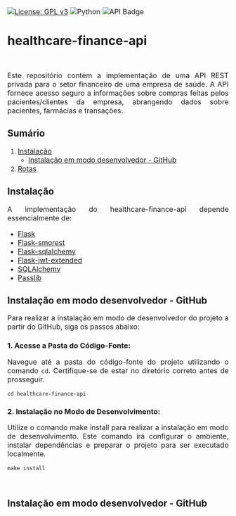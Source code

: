[![License: GPL v3](https://img.shields.io/badge/License-GPLv3-blue.svg)](https://www.gnu.org/licenses/gpl-3.0)
![Python](https://img.shields.io/badge/Python-3.10-blue)
![API Badge](https://img.shields.io/badge/API-healthcare_finance_api-brightgreen)


<style>
    h1, h2 {
        text-decoration: none; border-bottom: none;
    }
    p {
        text-align: justify; font-size: 16px;
    }
    a {
        font-size: 16px;
    }
</style>

<h1> healthcare-finance-api </h1>
<br>

Este repositório contém a implementação de uma API REST privada para o setor financeiro de uma empresa de saúde. A API fornece acesso seguro a informações sobre compras feitas pelos pacientes/clientes da empresa, abrangendo dados sobre pacientes, farmácias e transações.


## Sumário

1. [Instalação](#instalation)
   - [Instalação em modo desenvolvedor - GitHub](#instalation_dev_mode)
2. [Rotas](#routes)

## Instalação 

A implementação do healthcare-finance-api depende essencialmente de:

- [Flask](https://flask.palletsprojects.com/en/latest/)
- [Flask-smorest](https://flask-smorest.readthedocs.io/en/latest/)
- [Flask-sqlalchemy](https://flask-sqlalchemy.palletsprojects.com/en/3.1.x/)
- [Flask-jwt-extended](https://flask-jwt-extended.readthedocs.io/en/stable/)
- [SQLAlchemy](https://www.sqlalchemy.org/)
- [Passlib](https://passlib.readthedocs.io/en/stable/)

## Instalação em modo desenvolvedor - GitHub 

Para realizar a instalação em modo de desenvolvedor do projeto a partir do GitHub, siga os passos abaixo:

### 1. Acesse a Pasta do Código-Fonte:

Navegue até a pasta do código-fonte do projeto utilizando o comando `cd`. Certifique-se de estar no diretório correto antes de prosseguir.

    cd healthcare-finance-api

### **2.** Instalação no Modo de Desenvolvimento:

Utilize o comando make install para realizar a instalação em modo de desenvolvimento. Este comando irá configurar o ambiente, instalar dependências e preparar o projeto para ser executado localmente.

    make install

<br>

<h2 id="develpment_installation"> Instalação em modo desenvolvedor - GitHub </h2>

